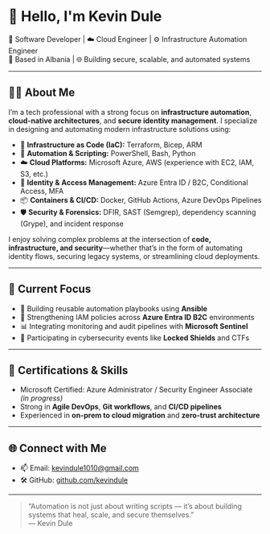# 👋 Hello, I'm Kevin Dule

🚀 Software Developer | ☁️ Cloud Engineer | ⚙️ Infrastructure Automation Engineer  
📍 Based in Albania | 🌐 Building secure, scalable, and automated systems

---

## 👨‍💻 About Me

I’m a tech professional with a strong focus on **infrastructure automation**, **cloud-native architectures**, and **secure identity management**. I specialize in designing and automating modern infrastructure solutions using:

- 🔧 **Infrastructure as Code (IaC):** Terraform, Bicep, ARM
- 🧪 **Automation & Scripting:** PowerShell, Bash, Python
- ☁️ **Cloud Platforms:** Microsoft Azure, AWS (experience with EC2, IAM, S3, etc.)
- 🔐 **Identity & Access Management:** Azure Entra ID / B2C, Conditional Access, MFA
- 📦 **Containers & CI/CD:** Docker, GitHub Actions, Azure DevOps Pipelines
- 🛡️ **Security & Forensics:** DFIR, SAST (Semgrep), dependency scanning (Grype), and incident response

I enjoy solving complex problems at the intersection of **code, infrastructure, and security**—whether that’s in the form of automating identity flows, securing legacy systems, or streamlining cloud deployments.

---

## 📌 Current Focus

- 🔁 Building reusable automation playbooks using **Ansible**
- 🔐 Strengthening IAM policies across **Azure Entra ID B2C** environments
- 📊 Integrating monitoring and audit pipelines with **Microsoft Sentinel**
- 🎯 Participating in cybersecurity events like **Locked Shields** and CTFs

---

## 🧠 Certifications & Skills

- Microsoft Certified: Azure Administrator / Security Engineer Associate _(in progress)_
- Strong in **Agile DevOps**, **Git workflows**, and **CI/CD pipelines**
- Experienced in **on-prem to cloud migration** and **zero-trust architecture**

---

## 🌐 Connect with Me

- 📫 Email: kevindule1010@gmail.com
- 🛠 GitHub: [github.com/kevindule](https://github.com/kevindule)

---

> “Automation is not just about writing scripts — it’s about building systems that heal, scale, and secure themselves.”  
> — Kevin Dule
